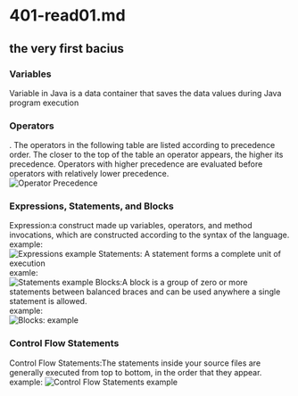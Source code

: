 # 401-read01.md
## **the very first bacius**
### Variables
Variable in Java is a data container that saves the data values during Java program execution<br />
### Operators
. The operators in the following table are listed according to precedence order. The closer to the top of the table an operator appears, the higher its precedence. Operators with higher precedence are evaluated before operators with relatively lower precedence.<br />
![Operator Precedence](https://ecomputernotes.com/images/Operator-Precedence.jpg)
### Expressions, Statements, and Blocks
Expression:a construct made up variables, operators, and method invocations, which are constructed according to the syntax of the language.<br />
example:<br />
![Expressions example](https://image.slidesharecdn.com/lec5-120201054104-phpapp02/95/operators-and-expressions-in-java-8-728.jpg?cb=1361961840)
Statements: A statement forms a complete unit of execution<br />
examle:<br />
![Statements example](https://appdividend.com/wp-content/uploads/2019/07/Java-For-Loop-Example-For-Loop-in-Java-Tutorial.png)
Blocks:A block is a group of zero or more statements between balanced braces and can be used anywhere a single statement is allowed.<br />
example:<br />
![Blocks: example](https://www.scientecheasy.com/wp-content/uploads/2020/06/java-block.png)
### Control Flow Statements
Control Flow Statements:The statements inside your source files are generally executed from top to bottom, in the order that they appear.<br />
example:
![Control Flow Statements example](https://www.scientecheasy.com/wp-content/uploads/2019/10/control-flow.png)
